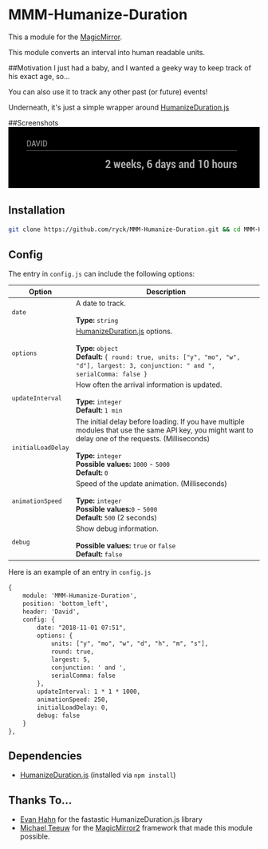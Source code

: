 # MMM-Humanize-Duration

This a module for the [MagicMirror](https://github.com/MichMich/MagicMirror).

This module converts an interval into human readable units.

##Motivation
I just had a baby, and I wanted a geeky way to keep track of his exact age, so...

You can also use it to track any other past (or future) events!

Underneath, it's just a simple wrapper around [HumanizeDuration.js](https://github.com/EvanHahn/HumanizeDuration.js)

##Screenshots
![](screenshots/screenshot.png)

## Installation
```bash
git clone https://github.com/ryck/MMM-Humanize-Duration.git && cd MMM-Humanize-Duration && npm install && cd ..
```
## Config
The entry in `config.js` can include the following options:

|Option|Description|
|---|---|
|`date`|A date to track.<br><br>**Type:** `string`|
|`options`|[HumanizeDuration.js](https://github.com/EvanHahn/HumanizeDuration.js#options) options.<br><br>**Type:** `object`<br>**Default:** `{ round: true, units: ["y", "mo", "w", "d"], largest: 3, conjunction: " and ", serialComma: false }`
|`updateInterval `|How often the arrival information is updated.<br><br>**Type:** `integer`<br>**Default:** `1 min`|
| `initialLoadDelay`           | The initial delay before loading. If you have multiple modules that use the same API key, you might want to delay one of the requests. (Milliseconds) <br><br>**Type:** `integer`<br>**Possible values:** `1000` - `5000` <br> **Default:**  `0`|
| `animationSpeed`             | Speed of the update animation. (Milliseconds) <br><br>**Type:** `integer`<br>**Possible values:**`0` - `5000` <br> **Default:** `500` (2 seconds)|
| `debug`             | Show debug information. <br><br>  **Possible values:** `true` or `false`  <br> **Default:** `false`|


Here is an example of an entry in `config.js`

```
{
	module: 'MMM-Humanize-Duration',
	position: 'bottom_left',
	header: 'David',
	config: {
		date: "2018-11-01 07:51",
		options: {
			units: ["y", "mo", "w", "d", "h", "m", "s"],
			round: true,
			largest: 5,
			conjunction: ' and ',
			serialComma: false
		},
		updateInterval: 1 * 1 * 1000,		
		animationSpeed: 250,
		initialLoadDelay: 0,
		debug: false			
	}
},
```

## Dependencies
- [HumanizeDuration.js](https://github.com/EvanHahn/HumanizeDuration.js) (installed via `npm install`)


## Thanks To...
- [Evan Hahn](https://github.com/EvanHahn/) for the fastastic HumanizeDuration.js library
- [Michael Teeuw](https://github.com/MichMich) for the [MagicMirror2](https://github.com/MichMich/MagicMirror/) framework that made this module possible.
